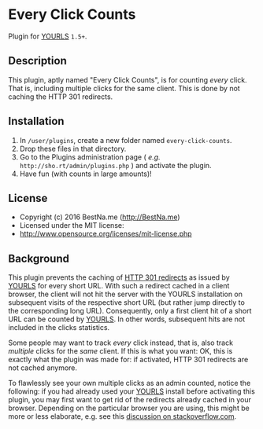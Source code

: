 Every Click Counts
==================

Plugin for [YOURLS](http://yourls.org) `1.5+`. 

Description
-----------
This plugin, aptly named "Every Click Counts", is for counting *every* click. That is, including multiple clicks for the same client. This is done by not caching the HTTP 301 redirects.

Installation
------------
1. In `/user/plugins`, create a new folder named `every-click-counts`.
2. Drop these files in that directory.
3. Go to the Plugins administration page ( *e.g.* `http://sho.rt/admin/plugins.php` ) and activate the plugin.
4. Have fun (with counts in large amounts)!

License
-------
* Copyright (c) 2016 BestNa.me (http://BestNa.me)
* Licensed under the MIT license:
* http://www.opensource.org/licenses/mit-license.php

Background
--------------
This plugin prevents the caching of [HTTP 301 redirects](https://en.wikipedia.org/wiki/HTTP_301) as issued by [YOURLS](http://yourls.org) for every short URL. With such a redirect cached in a client browser, the client will not hit the server with the YOURLS installation on subsequent visits of the respective short URL (but rather jump directly to the corresponding long URL). Consequently, only a first client hit of a short URL can be counted by [YOURLS](http://yourls.org). In other words, subsequent hits are not included in the clicks statistics.

Some people may want to track *every* click instead, that is, also track *multiple* clicks for the *same* client. If this is what you want: OK, this is exactly what the plugin was made for: if activated, HTTP 301 redirects are not cached anymore.

To flawlessly see your own multiple clicks as an admin counted, notice the following: if you had already used your [YOURLS](http://yourls.org) install before activating this plugin, you may first want to get rid of the redirects already cached in your browser.  Depending on the particular browser you are using, this might be more or less elaborate, e.g. see this [discussion on stackoverflow.com](http://stackoverflow.com/questions/9130422/how-long-do-browsers-cache-http-301s).
